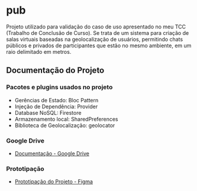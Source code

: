 # pub
Projeto utilizado para validação do caso de uso apresentado no meu TCC (Trabalho de Conclusão de Curso). Se trata de um sistema para criação de salas virtuais baseadas na geolocalização de usuários, permitindo chats públicos e privados de participantes que estão no mesmo ambiente, em um raio delimitado em metros.

## Documentação do Projeto
### Pacotes e plugins usados no projeto

- Gerências de Estado: Bloc Pattern
- Injeção de Dependência: Provider
- Database NoSQL: Firestore 
- Armazenamento local: SharedPreferences
- Biblioteca de Geolocalização: geolocator

### Google Drive

- [Documentação - Google Drive](https://drive.google.com/drive/folders/1gmz3AnLhUG1_PIi13FssdWscBPrUZVgL?usp=sharing)

### Prototipação

- [Prototipação do Projeto - Figma](https://www.figma.com/file/rPkutIqD1z7Q24i4FwAyav/pub-0.0.6?type=design&node-id=61194-135&t=3AqfUB7HipM1kn2C-0)
